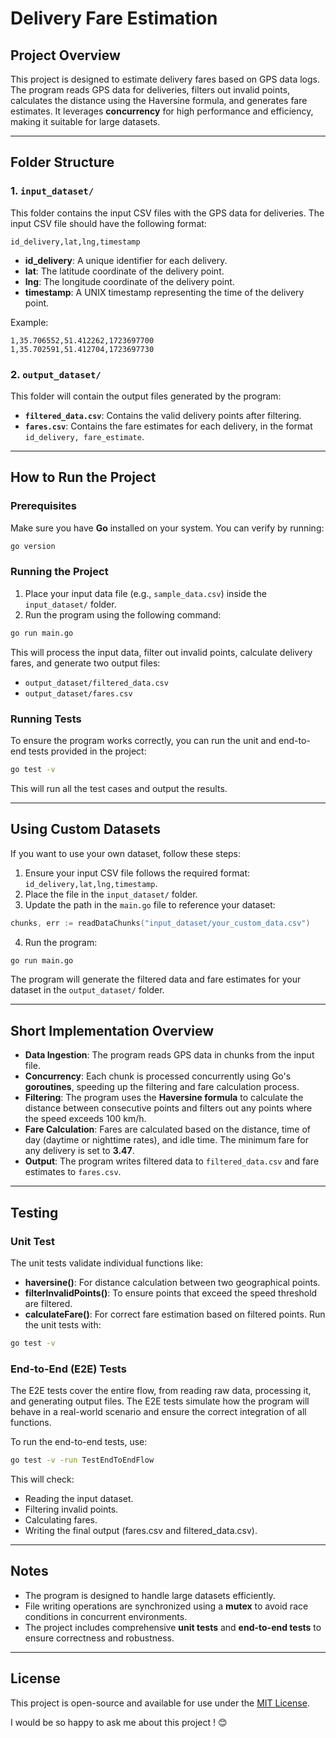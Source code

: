 # Delivery Fare Estimation

## Project Overview

This project is designed to estimate delivery fares based on GPS data logs. The program reads GPS data for deliveries, filters out invalid points, calculates the distance using the Haversine formula, and generates fare estimates. It leverages **concurrency** for high performance and efficiency, making it suitable for large datasets.

---

## Folder Structure

### 1. `input_dataset/`
This folder contains the input CSV files with the GPS data for deliveries. The input CSV file should have the following format:

```
id_delivery,lat,lng,timestamp
```

- **id_delivery**: A unique identifier for each delivery.
- **lat**: The latitude coordinate of the delivery point.
- **lng**: The longitude coordinate of the delivery point.
- **timestamp**: A UNIX timestamp representing the time of the delivery point.

Example:
```
1,35.706552,51.412262,1723697700
1,35.702591,51.412704,1723697730
```

### 2. `output_dataset/`
This folder will contain the output files generated by the program:

- **`filtered_data.csv`**: Contains the valid delivery points after filtering.
- **`fares.csv`**: Contains the fare estimates for each delivery, in the format `id_delivery, fare_estimate`.

---

## How to Run the Project

### Prerequisites
Make sure you have **Go** installed on your system. You can verify by running:
```bash
go version
```

### Running the Project

1. Place your input data file (e.g., `sample_data.csv`) inside the `input_dataset/` folder.
2. Run the program using the following command:

```bash
go run main.go
```

This will process the input data, filter out invalid points, calculate delivery fares, and generate two output files:

- `output_dataset/filtered_data.csv`
- `output_dataset/fares.csv`

### Running Tests

To ensure the program works correctly, you can run the unit and end-to-end tests provided in the project:

```bash
go test -v
```

This will run all the test cases and output the results.

---

## Using Custom Datasets

If you want to use your own dataset, follow these steps:

1. Ensure your input CSV file follows the required format: `id_delivery,lat,lng,timestamp`.
2. Place the file in the `input_dataset/` folder.
3. Update the path in the `main.go` file to reference your dataset:

```go
chunks, err := readDataChunks("input_dataset/your_custom_data.csv")
```

4. Run the program:

```bash
go run main.go
```

The program will generate the filtered data and fare estimates for your dataset in the `output_dataset/` folder.

---

## Short Implementation Overview

- **Data Ingestion**: The program reads GPS data in chunks from the input file.
- **Concurrency**: Each chunk is processed concurrently using Go's **goroutines**, speeding up the filtering and fare calculation process.
- **Filtering**: The program uses the **Haversine formula** to calculate the distance between consecutive points and filters out any points where the speed exceeds 100 km/h.
- **Fare Calculation**: Fares are calculated based on the distance, time of day (daytime or nighttime rates), and idle time. The minimum fare for any delivery is set to **3.47**.
- **Output**: The program writes filtered data to `filtered_data.csv` and fare estimates to `fares.csv`.

---

## Testing
### Unit Test 
The unit tests validate individual functions like:

- **haversine()**: For distance calculation between two geographical points.
- **filterInvalidPoints()**: To ensure points that exceed the speed threshold are filtered.
- **calculateFare()**: For correct fare estimation based on filtered points.
Run the unit tests with:

```bash
go test -v
```

### End-to-End (E2E) Tests
The E2E tests cover the entire flow, from reading raw data, processing it, and generating output files. The E2E tests simulate how the program will behave in a real-world scenario and ensure the correct integration of all functions.

To run the end-to-end tests, use:

```bash
go test -v -run TestEndToEndFlow
```
This will check:

- Reading the input dataset.
- Filtering invalid points.
- Calculating fares.
- Writing the final output (fares.csv and filtered_data.csv).
---

## Notes

- The program is designed to handle large datasets efficiently.
- File writing operations are synchronized using a **mutex** to avoid race conditions in concurrent environments.
- The project includes comprehensive **unit tests** and **end-to-end tests** to ensure correctness and robustness.

---

## License

This project is open-source and available for use under the [MIT License](LICENSE).

I would be so happy to ask me about this project ! 😊
